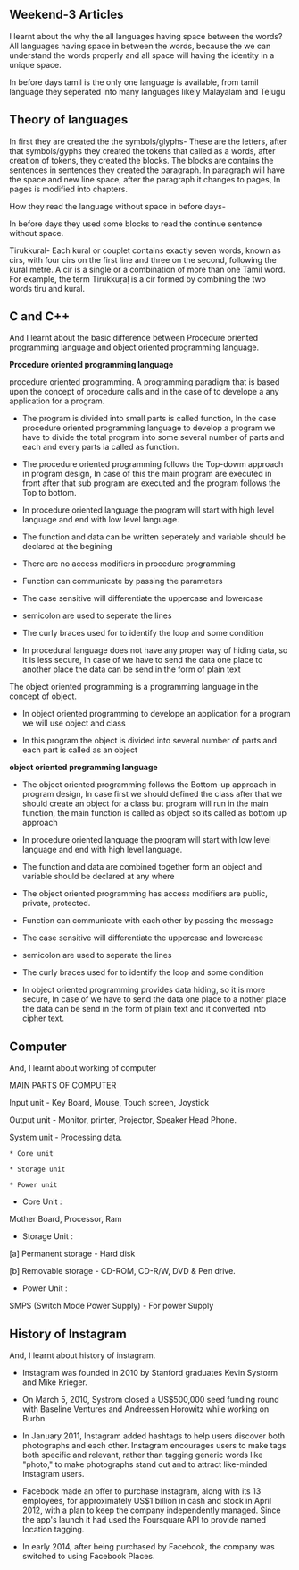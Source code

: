 ## Weekend-3 Articles

I learnt about the why the all languages having space between the words? All languages having space in between the words, because the we can understand the words properly and all space will having the identity in a unique space.

In before days tamil is the only one language is available, from tamil language they seperated into many languages likely Malayalam and Telugu 
## Theory of languages

In first they are created the the symbols/glyphs- These are the letters, after that symbols/gyphs they created the tokens that called as a words, after creation of tokens, they created the blocks. The blocks are contains the sentences in sentences they created the paragraph. In paragraph will have the space and new line space, after the paragraph it changes to pages, In pages is modified into chapters.

How they read the language without space in before days-

In before days they used some blocks to read the continue sentence without space.

Tirukkural- Each kural or couplet contains exactly seven words, known as cirs, with four cirs on the first line and three on the second, following the kural metre. A cir is a single or a combination of more than one Tamil word. For example, the term Tirukkuṟaḷ is a cir formed by combining the two words tiru and kural.

## C and C++

And I learnt about the basic difference between Procedure oriented programming language and object oriented programming language.

**Procedure oriented programming language**

procedure oriented programming. A programming paradigm that is based upon the concept of procedure calls and in the case of to develope a any application for a program.

* The program is divided into small parts is called function, In the case procedure oriented programming language to develop a program we have to divide the total program into some several number of parts and each and every parts ia called as function.

* The procedure oriented programming follows the Top-dowm approach in program design, In case of this the main program are executed in front after that sub program are executed and the program follows the Top to bottom.

* In procedure oriented language the program will start with high level language and end with low level language.

* The function and data can be written seperately and variable should be declared at the begining 

* There are no access modifiers in procedure programming

* Function can communicate by passing the parameters

* The case sensitive will differentiate the uppercase and lowercase

* semicolon are used to seperate the lines

* The curly braces used for to identify the loop and some condition

* In procedural language does not have any proper way of hiding data, so it is less secure, In case of we have to send the data one place to another place the data can be send in the form of plain text

The object oriented programming is a programming language in the concept of object.

* In object oriented programming to develope an application for a program we will use object and class

* In this program the object is divided into several number of parts and each part is called as an object

**object oriented programming language**

* The object  oriented programming follows the Bottom-up  approach in program design, In case first we should defined the class after that we should create an object for a class but program will run in the main function, the main function is called as object so its called as bottom up approach

* In procedure oriented language the program will start with low level language and end with high level language.

* The function and data are combined together form an object and variable should be declared at any where

* The object oriented programming has access modifiers are public, private, protected.

* Function can communicate with each other by passing the message

* The case sensitive will differentiate the uppercase and lowercase

* semicolon are used to seperate the lines

* The curly braces used for to identify the loop and some condition

* In object oriented programming provides data hiding, so it is more secure, In case of we have to send the data one place to a
nother place the data can be send in the form of plain text and it converted into cipher text.

## Computer

And, I learnt about working of computer

MAIN PARTS OF COMPUTER

Input unit - Key Board, Mouse, Touch screen, Joystick

Output unit - Monitor, printer, Projector, Speaker Head Phone.

System unit - Processing data.

	* Core unit

	* Storage unit

	* Power unit

* Core Unit :

Mother Board, Processor, Ram

* Storage Unit :

[a] Permanent storage - Hard disk

[b] Removable storage - CD-ROM, CD-R/W, DVD & Pen drive.

* Power Unit :

SMPS (Switch Mode Power Supply) - For power Supply

## History of Instagram

And, I learnt about history of instagram.

* Instagram was founded in 2010 by Stanford graduates Kevin Systorm and Mike Krieger.

* On March 5, 2010, Systrom closed a US$500,000 seed funding round with Baseline Ventures and Andreessen Horowitz while working on Burbn.

* In January 2011, Instagram added hashtags to help users discover both photographs and each other. Instagram encourages users to make tags both
specific and relevant, rather than tagging generic words like "photo," to make photographs stand out and to attract like-minded Instagram users.

* Facebook made an offer to purchase Instagram, along with its 13 employees, for approximately US$1 billion in cash and stock in April 2012, with a plan to keep the company independently managed. Since the app's launch it had used the Foursquare API to provide named
location tagging.

* In early 2014, after being purchased by Facebook, the company was switched to using Facebook Places.










